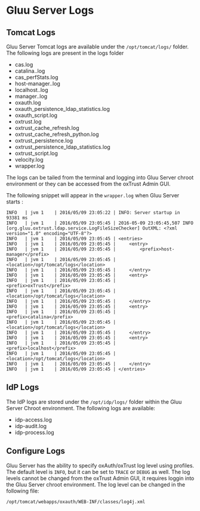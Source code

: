 # Gluu Server Logs
## Tomcat Logs
Gluu Server Tomcat logs are available under the `/opt/tomcat/logs/` folder. The following logs are present in the logs folder

* cas.log
* catalina.<date>.log
* cas_perfStats.log
* host-manager.<date>.log
* localhost.<date>.log
* manager.<date>.log
* oxauth.log
* oxauth_persistence_ldap_statistics.log
* oxauth_script.log
* oxtrust.log
* oxtrust_cache_refresh.log
* oxtrust_cache_refresh_python.log
* oxtrust_persistence.log
* oxtrust_persistence_ldap_statistics.log
* oxtrust_script.log
* velocity.log
* wrapper.log

The logs can be tailed from the terminal and logging into Gluu Server chroot environment or they can be accessed from the oxTrust Admin GUI.

The following snippet will appear in the `wrapper.log` when Gluu Server starts :

```
INFO   | jvm 1    | 2016/05/09 23:05:22 | INFO: Server startup in 93381 ms
INFO   | jvm 1    | 2016/05/09 23:05:45 | 2016-05-09 23:05:45,507 INFO  [org.gluu.oxtrust.ldap.service.LogFileSizeChecker] OutXML: <?xml version="1.0" encoding="UTF-8"?>
INFO   | jvm 1    | 2016/05/09 23:05:45 | <entries>
INFO   | jvm 1    | 2016/05/09 23:05:45 |     <entry>
INFO   | jvm 1    | 2016/05/09 23:05:45 |         <prefix>host-manager</prefix>
INFO   | jvm 1    | 2016/05/09 23:05:45 |         <location>/opt/tomcat/logs</location>
INFO   | jvm 1    | 2016/05/09 23:05:45 |     </entry>
INFO   | jvm 1    | 2016/05/09 23:05:45 |     <entry>
INFO   | jvm 1    | 2016/05/09 23:05:45 |         <prefix>oxTrust</prefix>
INFO   | jvm 1    | 2016/05/09 23:05:45 |         <location>/opt/tomcat/logs</location>
INFO   | jvm 1    | 2016/05/09 23:05:45 |     </entry>
INFO   | jvm 1    | 2016/05/09 23:05:45 |     <entry>
INFO   | jvm 1    | 2016/05/09 23:05:45 |         <prefix>catalina</prefix>
INFO   | jvm 1    | 2016/05/09 23:05:45 |         <location>/opt/tomcat/logs</location>
INFO   | jvm 1    | 2016/05/09 23:05:45 |     </entry>
INFO   | jvm 1    | 2016/05/09 23:05:45 |     <entry>
INFO   | jvm 1    | 2016/05/09 23:05:45 |         <prefix>localhost</prefix>
INFO   | jvm 1    | 2016/05/09 23:05:45 |         <location>/opt/tomcat/logs</location>
INFO   | jvm 1    | 2016/05/09 23:05:45 |     </entry>
INFO   | jvm 1    | 2016/05/09 23:05:45 | </entries>
```
## IdP Logs
The IdP logs are stored under the `/opt/idp/logs/` folder within the Gluu Server Chroot environment. The following logs are available:

* idp-access.log
* idp-audit.log
* idp-process.log

## Configure Logs
Gluu Server has the ability to specify oxAuth/oxTrust log level using profiles. The default level is `INFO`, but it can be set to `TRACE` or `DEBUG` as well. The log levels cannot be changed from the oxTrust Admin GUI, it requires loggin into the Gluu Server chroot environment. The log level can be changed in the following file:
```
/opt/tomcat/webapps/oxauth/WEB-INF/classes/log4j.xml
``` 
